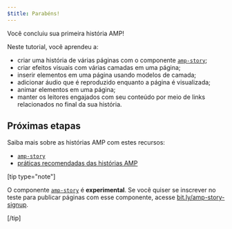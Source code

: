 ```yaml
---
$title: Parabéns!
---
```


Você concluiu sua primeira história AMP!

Neste tutorial, você aprendeu a:

- criar uma história de várias páginas com o componente [`amp-story`](../../../../documentation/components/reference/amp-story.md);
- criar efeitos visuais com várias camadas em uma página;
- inserir elementos em uma página usando modelos de camada;
- adicionar áudio que é reproduzido enquanto a página é visualizada;
- animar elementos em uma página;
- manter os leitores engajados com seu conteúdo por meio de links relacionados no final da sua história.

## Próximas etapas

Saiba mais sobre as histórias AMP com estes recursos:

- [`amp-story`](../../../../documentation/components/reference/amp-story.md)
- [práticas recomendadas das histórias AMP](../../../../documentation/guides-and-tutorials/start/create_successful_stories.md)

[tip type="note"]

O componente [`amp-story`](../../../../documentation/components/reference/amp-story.md) é **experimental**. Se você quiser se inscrever no teste para publicar páginas com esse componente, acesse <a href="http://bit.ly/amp-story-signup">bit.ly/amp-story-signup</a>.

[/tip]
